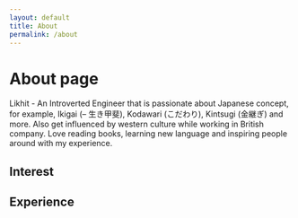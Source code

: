 ```yaml
---
layout: default
title: About
permalink: /about
---
```

# About page

<div class="row">
	<div class="col-12 col-lg-8">
		<p class="text-justify">Likhit - An Introverted Engineer that is passionate about Japanese concept, for example, Ikigai (– 生き甲斐), Kodawari (こだわり), Kintsugi (金継ぎ) and more. Also get influenced by western culture while working in British company. Love reading books, learning new language and inspiring people around with my experience.</p>
	</div>
	<div class="col-12">
		<h2>Interest</h2>
	</div>
	<div class="col-12">
		<h2>Experience</h2>
	</div>
</div>